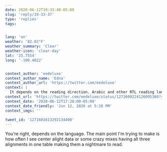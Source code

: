 ```yaml
---
date: 2020-06-12T19:33:48-05:00
slug: 'reply/19-33-37'
type: 'replies'
tags:


lang: 'en'
weather: '82.02°F'
weather_summary: 'Clear'
weather-icon: 'clear-day'
lat: '25.7554'
long: '-100.4022'


context_author: 'eedeluxe'
context_author_name: 'Edna'
context_author_url: 'https://twitter.com/eedeluxe'
context: |
  It depends on the reading direction. Arabic and other RTL reading language users won’t find it easier.
context_url: 'https://twitter.com/eedeluxe/status/1271600224126095360?s=12'
context_date: '2020-06-12T17:28:00-05:00'
context_date_friendly: 'Jun 12, 2020 at 5:28 PM'
context_imgs: ''

tweet_id: '1271601613292134400'
---
```

You're right, depends on the language. The main point I'm trying to make is how often I see center alight data or some crazy mixes having all three alignments in one table making them a nightmare to read.  